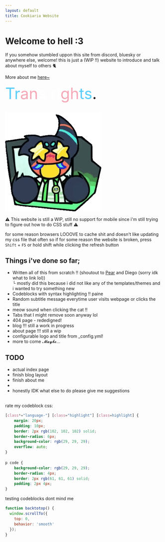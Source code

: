 ```yaml
---
layout: default
title: Cookiaria Website
---
```

<div class="centerpls">
    <h1> Welcome to hell :3</h1>
</div>

If you somehow stumbled uppon this site from discord, bluesky or anywhere else, welcome! this is just a (WIP !!) website to introduce and talk about myself to others 🐈

More about me [here~](/about)

<div class="centerpls" style="font-size: 50px;">
<span style="color: #5BCEFA;">Tr</span><span style="color: #F5A9B8;">an</span><span style="color: #FFFFFF;">s ri</span><span style="color: #F5A9B8;">gh</span><span style="color: #5BCEFA;">ts</span>.
</div> <br>

<img src="assets/gregoriah/excited.gif" class="centered resized"> <br>

⚠ This website is still a WIP, still no support for mobile since i'm still trying to figure out how to do CSS stuff ⚠

for some reason browsers LOOOVE to cache shit and doesn't like updating my css file that often so if for some reason the website is broken, press `Shift` + `F5` or hold shift while clicking the refresh button


## Things i've done so far;
- Written all of this from scratch !! (shoutout to <a href="https://github.com/PearOrchards" class="links">Pear</a> and Diego (sorry idk what to link lol))<br>
└ mostly did this because i did not like any of the templates/themes and i wanted to try something new
- Codeblocks with syntax highlighting ‼ paine
- Random subtitle message everytime user visits webpage or clicks the title
- meow sound when clicking the cat !! 
- Tabs that I might remove soon anyway lol
- 404 page - rededigned!
- blog !!! still a work in progress
- about page !!! still a wip
- configurable logo and title from _config.yml!
- more to come 𝓜𝓪𝔂𝓫𝓮...

## TODO
- actual index page
- finish blog layout
- finish about me
- 
- honestly IDK what else to do please give me suggestions

<br>
rate my codeblock css:

```css
[class*="language-"] [class="highlight"] [class=highlight] {
    margin: 20px;
    padding: 10px;
    border: 2px rgb(102, 102, 102) solid;
    border-radius: 6px;
    background-color: rgb(29, 29, 29);
    overflow: auto;
}

p code {
    background-color: rgb(29, 29, 29);
    border-radius: 4px;
    border: 2px rgb(61, 61, 61) solid;
    padding: 2px 4px;
}
```

testing codeblocks dont mind me

```javascript
function backtotop() {
  window.scrollTo({
    top: 0,
    behavior: 'smooth'
  });
}
```
